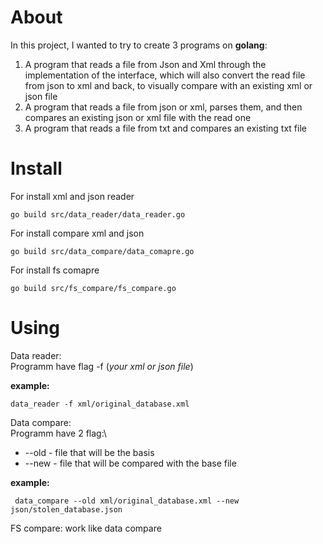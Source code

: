 # About
In this project, I wanted to try to create 3 programs on **golang**:
1. A program that reads a file from Json and Xml through the implementation of the interface, which will also convert the read file from json to xml and back, to visually compare with an existing xml or json file
2. A program that reads a file from json or xml, parses them, and then compares an existing json or xml file with the read one
3. A program that reads a file from txt and compares an existing txt file

# Install
For install xml and json reader
```
go build src/data_reader/data_reader.go
```
For install compare xml and json
```
go build src/data_compare/data_comapre.go
```
For install fs comapre
```
go build src/fs_compare/fs_compare.go
```

# Using

Data reader:\
Programm have flag -f (*your xml or json file*)

**example:**
```
data_reader -f xml/original_database.xml
```
Data compare:\
Programm have 2 flag:\
- --old - file that will be the basis
- --new - file that will be compared with the base file

**example:**
```
 data_compare --old xml/original_database.xml --new json/stolen_database.json
```
FS compare: work like data compare